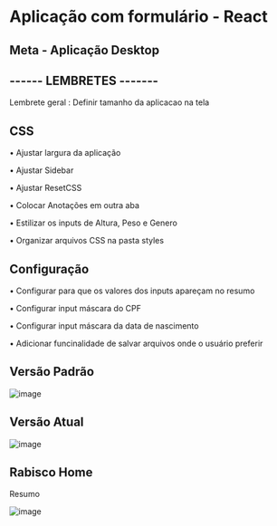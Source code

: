 # Aplicação com formulário - React

## Meta - Aplicação Desktop 

## ------ LEMBRETES -------
<p> Lembrete geral : Definir tamanho da aplicacao na tela </p>

## CSS
<p> • Ajustar largura da aplicação </p>
<p> • Ajustar Sidebar </p>
<p> • Ajustar ResetCSS </p>
<p> • Colocar Anotações em outra aba </p>
<p> • Estilizar os inputs de Altura, Peso e Genero</p>
<p> • Organizar arquivos CSS na pasta styles </p>

## Configuração
<p> • Configurar para que os valores dos inputs apareçam no resumo </p>
<p> • Configurar input máscara do CPF </p>
<p> • Configurar input máscara da data de nascimento </p>
<p> • Adicionar funcinalidade de salvar arquivos onde o usuário preferir </p>

## Versão Padrão 

![image](https://user-images.githubusercontent.com/66530386/159654026-eddaf007-32ff-480f-975d-b1fc0ceff7cf.png)

## Versão Atual

![image](https://user-images.githubusercontent.com/66530386/160700724-d877e66c-e69a-46be-8508-39cf0523e11b.png)

## Rabisco Home 
<p> Resumo </p>

![image](https://user-images.githubusercontent.com/66530386/160495287-b1ed68fc-2799-4afe-8409-2d5ced267fca.png)

